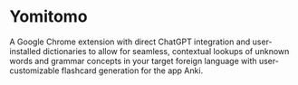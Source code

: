# Yomitomo
A Google Chrome extension with direct ChatGPT integration and user-installed dictionaries to allow for seamless, contextual lookups of unknown words and grammar concepts in your target foreign language with user-customizable flashcard generation for the app Anki.
